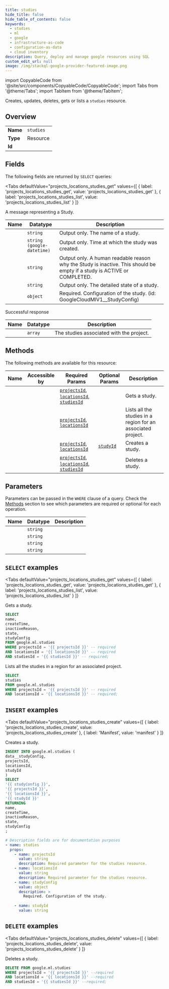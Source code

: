 ```yaml
--- 
title: studies
hide_title: false
hide_table_of_contents: false
keywords:
  - studies
  - ml
  - google
  - infrastructure-as-code
  - configuration-as-data
  - cloud inventory
description: Query, deploy and manage google resources using SQL
custom_edit_url: null
image: /img/stackql-google-provider-featured-image.png
---
```


import CopyableCode from '@site/src/components/CopyableCode/CopyableCode';
import Tabs from '@theme/Tabs';
import TabItem from '@theme/TabItem';

Creates, updates, deletes, gets or lists a <code>studies</code> resource.

## Overview
<table><tbody>
<tr><td><b>Name</b></td><td><code>studies</code></td></tr>
<tr><td><b>Type</b></td><td>Resource</td></tr>
<tr><td><b>Id</b></td><td><CopyableCode code="google.ml.studies" /></td></tr>
</tbody></table>

## Fields

The following fields are returned by `SELECT` queries:

<Tabs
    defaultValue="projects_locations_studies_get"
    values={[
        { label: 'projects_locations_studies_get', value: 'projects_locations_studies_get' },
        { label: 'projects_locations_studies_list', value: 'projects_locations_studies_list' }
    ]}
>
<TabItem value="projects_locations_studies_get">

A message representing a Study.

<table>
<thead>
    <tr>
    <th>Name</th>
    <th>Datatype</th>
    <th>Description</th>
    </tr>
</thead>
<tbody>
<tr>
    <td><CopyableCode code="name" /></td>
    <td><code>string</code></td>
    <td>Output only. The name of a study.</td>
</tr>
<tr>
    <td><CopyableCode code="createTime" /></td>
    <td><code>string (google-datetime)</code></td>
    <td>Output only. Time at which the study was created.</td>
</tr>
<tr>
    <td><CopyableCode code="inactiveReason" /></td>
    <td><code>string</code></td>
    <td>Output only. A human readable reason why the Study is inactive. This should be empty if a study is ACTIVE or COMPLETED.</td>
</tr>
<tr>
    <td><CopyableCode code="state" /></td>
    <td><code>string</code></td>
    <td>Output only. The detailed state of a study.</td>
</tr>
<tr>
    <td><CopyableCode code="studyConfig" /></td>
    <td><code>object</code></td>
    <td>Required. Configuration of the study. (id: GoogleCloudMlV1__StudyConfig)</td>
</tr>
</tbody>
</table>
</TabItem>
<TabItem value="projects_locations_studies_list">

Successful response

<table>
<thead>
    <tr>
    <th>Name</th>
    <th>Datatype</th>
    <th>Description</th>
    </tr>
</thead>
<tbody>
<tr>
    <td><CopyableCode code="studies" /></td>
    <td><code>array</code></td>
    <td>The studies associated with the project.</td>
</tr>
</tbody>
</table>
</TabItem>
</Tabs>

## Methods

The following methods are available for this resource:

<table>
<thead>
    <tr>
    <th>Name</th>
    <th>Accessible by</th>
    <th>Required Params</th>
    <th>Optional Params</th>
    <th>Description</th>
    </tr>
</thead>
<tbody>
<tr>
    <td><a href="#projects_locations_studies_get"><CopyableCode code="projects_locations_studies_get" /></a></td>
    <td><CopyableCode code="select" /></td>
    <td><a href="#parameter-projectsId"><code>projectsId</code></a>, <a href="#parameter-locationsId"><code>locationsId</code></a>, <a href="#parameter-studiesId"><code>studiesId</code></a></td>
    <td></td>
    <td>Gets a study.</td>
</tr>
<tr>
    <td><a href="#projects_locations_studies_list"><CopyableCode code="projects_locations_studies_list" /></a></td>
    <td><CopyableCode code="select" /></td>
    <td><a href="#parameter-projectsId"><code>projectsId</code></a>, <a href="#parameter-locationsId"><code>locationsId</code></a></td>
    <td></td>
    <td>Lists all the studies in a region for an associated project.</td>
</tr>
<tr>
    <td><a href="#projects_locations_studies_create"><CopyableCode code="projects_locations_studies_create" /></a></td>
    <td><CopyableCode code="insert" /></td>
    <td><a href="#parameter-projectsId"><code>projectsId</code></a>, <a href="#parameter-locationsId"><code>locationsId</code></a></td>
    <td><a href="#parameter-studyId"><code>studyId</code></a></td>
    <td>Creates a study.</td>
</tr>
<tr>
    <td><a href="#projects_locations_studies_delete"><CopyableCode code="projects_locations_studies_delete" /></a></td>
    <td><CopyableCode code="delete" /></td>
    <td><a href="#parameter-projectsId"><code>projectsId</code></a>, <a href="#parameter-locationsId"><code>locationsId</code></a>, <a href="#parameter-studiesId"><code>studiesId</code></a></td>
    <td></td>
    <td>Deletes a study.</td>
</tr>
</tbody>
</table>

## Parameters

Parameters can be passed in the `WHERE` clause of a query. Check the [Methods](#methods) section to see which parameters are required or optional for each operation.

<table>
<thead>
    <tr>
    <th>Name</th>
    <th>Datatype</th>
    <th>Description</th>
    </tr>
</thead>
<tbody>
<tr id="parameter-locationsId">
    <td><CopyableCode code="locationsId" /></td>
    <td><code>string</code></td>
    <td></td>
</tr>
<tr id="parameter-projectsId">
    <td><CopyableCode code="projectsId" /></td>
    <td><code>string</code></td>
    <td></td>
</tr>
<tr id="parameter-studiesId">
    <td><CopyableCode code="studiesId" /></td>
    <td><code>string</code></td>
    <td></td>
</tr>
<tr id="parameter-studyId">
    <td><CopyableCode code="studyId" /></td>
    <td><code>string</code></td>
    <td></td>
</tr>
</tbody>
</table>

## `SELECT` examples

<Tabs
    defaultValue="projects_locations_studies_get"
    values={[
        { label: 'projects_locations_studies_get', value: 'projects_locations_studies_get' },
        { label: 'projects_locations_studies_list', value: 'projects_locations_studies_list' }
    ]}
>
<TabItem value="projects_locations_studies_get">

Gets a study.

```sql
SELECT
name,
createTime,
inactiveReason,
state,
studyConfig
FROM google.ml.studies
WHERE projectsId = '{{ projectsId }}' -- required
AND locationsId = '{{ locationsId }}' -- required
AND studiesId = '{{ studiesId }}' -- required;
```
</TabItem>
<TabItem value="projects_locations_studies_list">

Lists all the studies in a region for an associated project.

```sql
SELECT
studies
FROM google.ml.studies
WHERE projectsId = '{{ projectsId }}' -- required
AND locationsId = '{{ locationsId }}' -- required;
```
</TabItem>
</Tabs>


## `INSERT` examples

<Tabs
    defaultValue="projects_locations_studies_create"
    values={[
        { label: 'projects_locations_studies_create', value: 'projects_locations_studies_create' },
        { label: 'Manifest', value: 'manifest' }
    ]}
>
<TabItem value="projects_locations_studies_create">

Creates a study.

```sql
INSERT INTO google.ml.studies (
data__studyConfig,
projectsId,
locationsId,
studyId
)
SELECT 
'{{ studyConfig }}',
'{{ projectsId }}',
'{{ locationsId }}',
'{{ studyId }}'
RETURNING
name,
createTime,
inactiveReason,
state,
studyConfig
;
```
</TabItem>
<TabItem value="manifest">

```yaml
# Description fields are for documentation purposes
- name: studies
  props:
    - name: projectsId
      value: string
      description: Required parameter for the studies resource.
    - name: locationsId
      value: string
      description: Required parameter for the studies resource.
    - name: studyConfig
      value: object
      description: >
        Required. Configuration of the study.
        
    - name: studyId
      value: string
```
</TabItem>
</Tabs>


## `DELETE` examples

<Tabs
    defaultValue="projects_locations_studies_delete"
    values={[
        { label: 'projects_locations_studies_delete', value: 'projects_locations_studies_delete' }
    ]}
>
<TabItem value="projects_locations_studies_delete">

Deletes a study.

```sql
DELETE FROM google.ml.studies
WHERE projectsId = '{{ projectsId }}' --required
AND locationsId = '{{ locationsId }}' --required
AND studiesId = '{{ studiesId }}' --required;
```
</TabItem>
</Tabs>
